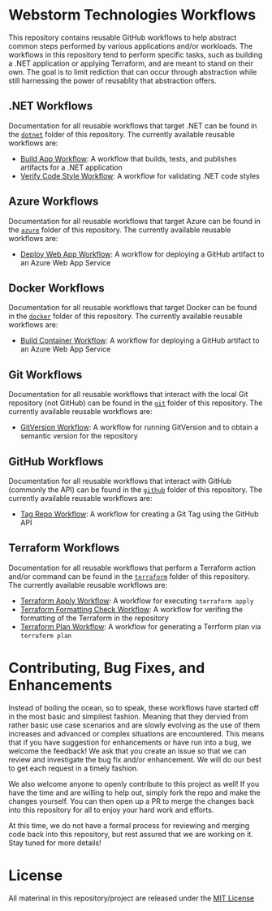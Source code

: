# Webstorm Technologies Workflows
This repository contains reusable GitHub workflows to help abstract common steps performed by various applications and/or workloads.
The workflows in this repository tend to perform specific tasks, such as building a .NET application or applying Terraform, and are meant to stand on their own.
The goal is to limit rediction that can occur through abstraction while still harnessing the power of reusablity that abstraction offers.

## .NET Workflows
Documentation for all reusable workflows that target .NET can be found in the [`dotnet`](./dotnet/) folder of this repository.
The currently available reusable workflows are:
- [Build App Workflow](./.github/workflows/dotnet-build-app-workflows.yml): A workflow that builds, tests, and publishes artifacts for a .NET application
- [Verify Code Style Workflow](./.github/workflows/dotnet-verify-code-style-workflow.yml): A workflow for validating .NET code styles

## Azure Workflows
Documentation for all reusable workflows that target Azure can be found in the [`azure`](./azure/) folder of this repository.
The currently available reusable workflows are:
- [Deploy Web App Workflow](./.github/workflows/azure-deploy-web-app-workflow.yml): A workflow for deploying a GitHub artifact to an Azure Web App Service

## Docker Workflows
Documentation for all reusable workflows that target Docker can be found in the [`docker`](./docker/) folder of this repository.
The currently available reusable workflows are:
- [Build Container Workflow](./.github/workflows/docker-build-container-workflow.yml): A workflow for deploying a GitHub artifact to an Azure Web App Service

## Git Workflows
Documentation for all reusable workflows that interact with the local Git repository (not GitHub) can be found in the [`git`](./git/) folder of this repository.
The currently available reusable workflows are:
- [GitVersion Workflow](./.github/workflows/gitversion-workflow.yml): A workflow for running GitVersion and to obtain a semantic version for the repository

## GitHub Workflows
Documentation for all reusable workflows that interact with GitHub (commonly the API) can be found in the [`github`](./github/) folder of this repository.
The currently available reusable workflows are:
- [Tag Repo Workflow](./.github/workflows/github-tag-repo-workflow.yml): A workflow for creating a Git Tag using the GitHub API

## Terraform Workflows
Documentation for all reusable workflows that perform a Terraform action and/or command can be found in the [`terraform`](./terraform/) folder of this repository.
The currently available reusable workflows are:
- [Terraform Apply Workflow](./.github/workflows/terraform-apply-workflow.yml): A workflow for executing `terraform apply`
- [Terraform Formatting Check Workflow](./.github/workflows/terraform-formatting-check-workflow.yml): A workflow for verifing the formatting of the Terraform in the repository
- [Terraform Plan Workflow](./.github/workflows/terraform-plan-workflow.yml): A workflow for generating a Terrform plan via `terraform plan`

# Contributing, Bug Fixes, and Enhancements
Instead of boiling the ocean, so to speak, these workflows have started off in the most basic and simpilest fashion.
Meaning that they dervied from rather basic use case scenarios and are slowly evolving as the use of them increases and advanced or complex situations are encountered.
This means that if you have suggestion for enhancements or have run into a bug, we welcome the feedback!
We ask that you create an issue so that we can review and investigate the bug fix and/or enhancement.
We will do our best to get each request in a timely fashion.

We also welcome anyone to openly contribute to this project as well!
If you have the time and are willing to help out, simply fork the repo and make the changes yourself.
You can then open up a PR to merge the changes back into this repository for all to enjoy your hard work and efforts.

At this time, we do not have a formal process for reviewing and merging code back into this repository, but rest assured that we are working on it.
Stay tuned for more details!

# License
All materinal in this repository/project are released under the [MIT License](LICENSE)
